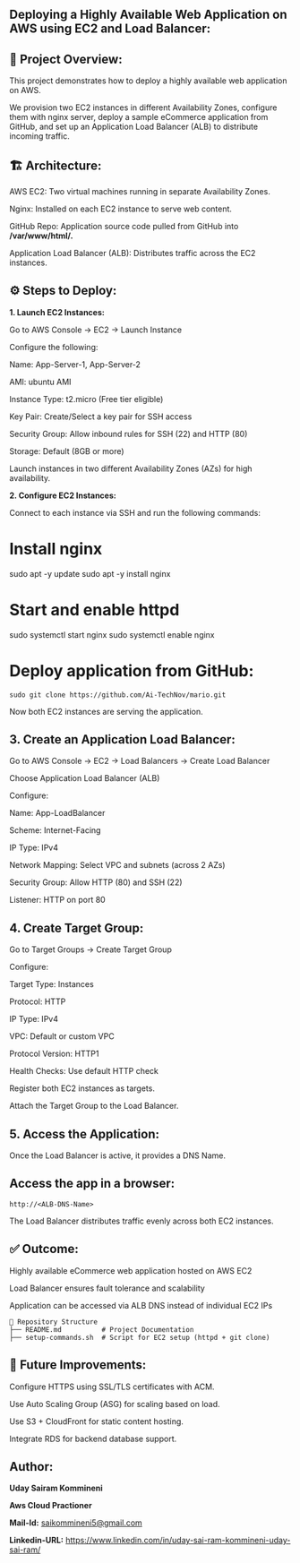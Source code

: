 ## Deploying a Highly Available Web Application on AWS using EC2 and Load Balancer:

## 📌 Project Overview:


This project demonstrates how to deploy a highly available web application on AWS.

We provision two EC2 instances in different Availability Zones, configure them with nginx server, deploy a sample eCommerce application from GitHub, and set up an Application Load Balancer (ALB) to distribute incoming traffic.

## 🏗️ Architecture:

AWS EC2: Two virtual machines running in separate Availability Zones.

Nginx: Installed on each EC2 instance to serve web content.

GitHub Repo: Application source code pulled from GitHub into **/var/www/html/.**

Application Load Balancer (ALB): Distributes traffic across the EC2 instances.

## ⚙️ Steps to Deploy:

**1. Launch EC2 Instances:**


Go to AWS Console → EC2 → Launch Instance

Configure the following:

Name: App-Server-1, App-Server-2

AMI: ubuntu AMI

Instance Type: t2.micro (Free tier eligible)

Key Pair: Create/Select a key pair for SSH access

Security Group: Allow inbound rules for SSH (22) and HTTP (80)

Storage: Default (8GB or more)

Launch instances in two different Availability Zones (AZs) for high availability.

**2. Configure EC2 Instances:**

Connect to each instance via SSH and run the following commands:

# Install nginx
sudo apt -y update
sudo apt -y install nginx

# Start and enable httpd

sudo systemctl start nginx
sudo systemctl enable nginx

# Deploy application from GitHub:
```
sudo git clone https://github.com/Ai-TechNov/mario.git
```

Now both EC2 instances are serving the application.


## 3. Create an Application Load Balancer:


Go to AWS Console → EC2 → Load Balancers → Create Load Balancer

Choose Application Load Balancer (ALB)

Configure:

Name: App-LoadBalancer

Scheme: Internet-Facing

IP Type: IPv4

Network Mapping: Select VPC and subnets (across 2 AZs)

Security Group: Allow HTTP (80) and SSH (22)

Listener: HTTP on port 80

## 4. Create Target Group:


Go to Target Groups → Create Target Group

Configure:

Target Type: Instances

Protocol: HTTP

IP Type: IPv4

VPC: Default or custom VPC

Protocol Version: HTTP1

Health Checks: Use default HTTP check

Register both EC2 instances as targets.

Attach the Target Group to the Load Balancer.

## 5. Access the Application:


Once the Load Balancer is active, it provides a DNS Name.

## Access the app in a browser:
```
http://<ALB-DNS-Name>
```

The Load Balancer distributes traffic evenly across both EC2 instances.

## ✅ Outcome:

Highly available eCommerce web application hosted on AWS EC2

Load Balancer ensures fault tolerance and scalability

Application can be accessed via ALB DNS instead of individual EC2 IPs
```
📂 Repository Structure
├── README.md          # Project Documentation
├── setup-commands.sh  # Script for EC2 setup (httpd + git clone)
```
## 🚀 Future Improvements:

Configure HTTPS using SSL/TLS certificates with ACM.

Use Auto Scaling Group (ASG) for scaling based on load.

Use S3 + CloudFront for static content hosting.

Integrate RDS for backend database support.

## Author:

**Uday Sairam Kommineni**

**Aws Cloud Practioner**

**Mail-Id:** saikommineni5@gmail.com

**Linkedin-URL:** https://www.linkedin.com/in/uday-sai-ram-kommineni-uday-sai-ram/